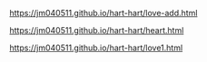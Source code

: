  https://jm040511.github.io/hart-hart/love-add.html

 https://jm040511.github.io/hart-hart/heart.html

 https://jm040511.github.io/hart-hart/love1.html
